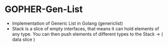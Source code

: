 # GOPHER-Gen-List
+ Implementation of Generic List in Golang (genericlist)
+ Stack is a slice of empty interfaces, that
  means it can hold elements of any type.
  You can then push elements of different types to the Stack -> ( data slice )
